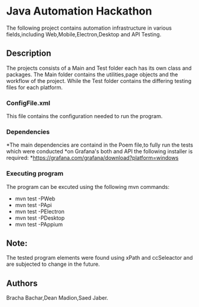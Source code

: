 # Java Automation Hackathon
The following project contains automation infrastructure in various fields,including Web,Mobile,Electron,Desktop and API Testing.

## Description
The projects consists of a Main and Test folder each has its own class and packages.
The Main folder contains the utilities,page objects and the workflow of the project.
While the Test folder contains the differing testing files for each platform.

### ConfigFile.xml
This file contains the configuration needed to run the program.
### Dependencies

*The main dependencies are containd in the Poem file,to fully run the tests which were conducted
*on Grafana's both and API the following installer is required:
*https://grafana.com/grafana/download?platform=windows

### Executing program
The program can be excuted using the following mvn commands:

- mvn test -PWeb
- mvn test -PApi
- mvn test -PElectron
- mvn test -PDesktop
- mvn test -PAppium

## Note:
The tested program elements were found using xPath and ccSeleactor and are 
subjected to change in the future.

## Authors
Bracha Bachar,Dean Madion,Saed Jaber.
